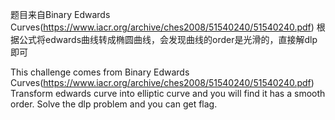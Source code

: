 题目来自Binary Edwards Curves(https://www.iacr.org/archive/ches2008/51540240/51540240.pdf)
根据公式将edwards曲线转成椭圆曲线，会发现曲线的order是光滑的，直接解dlp即可

This challenge comes from Binary Edwards Curves(https://www.iacr.org/archive/ches2008/51540240/51540240.pdf)
Transform edwards curve into elliptic curve and you will find it has a smooth order. Solve the dlp problem and you can get flag.
